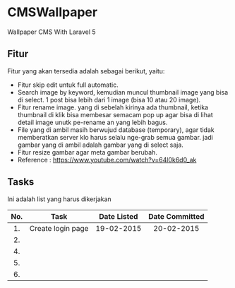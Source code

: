 # CMSWallpaper
Wallpaper CMS With Laravel 5

## Fitur
Fitur yang akan tersedia adalah sebagai berikut, yaitu:
* Fitur skip edit untuk full automatic.
* Search image by keyword, kemudian muncul thumbnail image yang bisa di select. 1 post bisa lebih dari 1 image (bisa 10 atau 20 image).
* Fitur rename image. yang di sebelah kirinya ada thumbnail, ketika thumbnail di klik bisa membesar semacam pop up agar bisa di lihat detail image unutk pe-rename an yang lebih bagus.
* File yang di ambil masih berwujud database (temporary), agar tidak memberatkan server klo harus selalu nge-grab semua gambar. jadi gambar yang di ambil adalah gambar yang di select saja. 
* Fitur resize gambar agar meta gambar berubah.
* Reference : https://www.youtube.com/watch?v=64l0k6d0_ak

## Tasks
Ini adalah list yang harus dikerjakan

|   No.  |             Task           | Date Listed   | Date Committed
|:------:|:--------------------------:|:-------------:|:-------------:|
|   1.   |  Create login page         |  19-02-2015         | 20-02-2015
|   2.   |                            |               |
| 4. | | |
| 5. | | |
| 6. | | |
